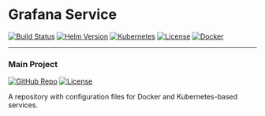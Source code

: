 # Grafana Service

[![Build Status](https://jenkins.ravcube.com/buildStatus/icon?job=PR%20Public/PR%20Grafana%20Service&style=plastic)](https://jenkins.ravcube.com/job/PR%20Public/job/PR%20Grafana%20Service/lastBuild/pipeline-overview/)
[![Helm Version](https://img.shields.io/badge/helm-v3-blue?logo=helm&style=plastic)](https://helm.sh/)
[![Kubernetes](https://img.shields.io/badge/kubernetes-K3s-orange?logo=kubernetes&style=plastic)](https://k3s.io/)
[![License](https://img.shields.io/github/license/KNOSERO/template_service_k3s?style=plastic)](LICENSE)
[![Docker](https://img.shields.io/badge/Docker-Image-blue?logo=docker&style=plastic)](https://hub.docker.com/r/grafana/grafana)

-----

### Main Project
[![GitHub Repo](https://img.shields.io/badge/GitHub-Repo-blue?logo=github&style=plastic)](https://github.com/KNOSERO/docker_services)
[![License](https://img.shields.io/github/license/KNOSERO/template_service_k3s?style=plastic)](https://github.com/KNOSERO/docker_services/blob/master/LICENSE)

A repository with configuration files for Docker and Kubernetes-based services.